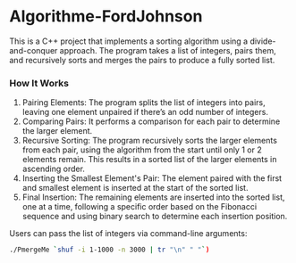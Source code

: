 # Algorithme-FordJohnson
This is a C++ project that implements a sorting algorithm using a divide-and-conquer approach. The program takes a list of integers, pairs them, and recursively sorts and merges the pairs to produce a fully sorted list.


### How It Works
1. Pairing Elements: The program splits the list of integers into pairs, leaving one element unpaired if there’s an odd number of integers.
2. Comparing Pairs: It performs a comparison for each pair to determine the larger element.
3. Recursive Sorting: The program recursively sorts the larger elements from each pair, using the algorithm from the start until only 1 or 2 elements remain. This results in a sorted list of the larger elements in ascending order.
4. Inserting the Smallest Element's Pair: The element paired with the first and smallest element is inserted at the start of the sorted list.
5. Final Insertion: The remaining elements are inserted into the sorted list, one at a time, following a specific order based on the Fibonacci sequence and using binary search to determine each insertion position.


Users can pass the list of integers via command-line arguments:
```Bash
./PmergeMe `shuf -i 1-1000 -n 3000 | tr "\n" " "`)
```
